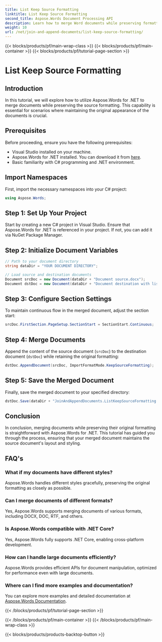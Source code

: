 ```yaml
---
title: List Keep Source Formatting
linktitle: List Keep Source Formatting
second_title: Aspose.Words Document Processing API
description: Learn how to merge Word documents while preserving formatting using Aspose.Words for .NET. This tutorial provides step-by-step guidance for seamless document merging.
weight: 10
url: /net/join-and-append-documents/list-keep-source-formatting/
---
```


{{< blocks/products/pf/main-wrap-class >}}
{{< blocks/products/pf/main-container >}}
{{< blocks/products/pf/tutorial-page-section >}}

# List Keep Source Formatting

## Introduction

In this tutorial, we will explore how to utilize Aspose.Words for .NET to merge documents while preserving the source formatting. This capability is essential for scenarios where maintaining the original appearance of the documents is crucial.

## Prerequisites

Before proceeding, ensure you have the following prerequisites:

- Visual Studio installed on your machine.
- Aspose.Words for .NET installed. You can download it from [here](https://releases.aspose.com/words/net/).
- Basic familiarity with C# programming and .NET environment.

## Import Namespaces

First, import the necessary namespaces into your C# project:

```csharp
using Aspose.Words;
```

## Step 1: Set Up Your Project

Start by creating a new C# project in Visual Studio. Ensure that Aspose.Words for .NET is referenced in your project. If not, you can add it via NuGet Package Manager.

## Step 2: Initialize Document Variables

```csharp
// Path to your document directory 
string dataDir = "YOUR DOCUMENT DIRECTORY";

// Load source and destination documents
Document srcDoc = new Document(dataDir + "Document source.docx");
Document dstDoc = new Document(dataDir + "Document destination with list.docx");
```

## Step 3: Configure Section Settings

To maintain continuous flow in the merged document, adjust the section start:

```csharp
srcDoc.FirstSection.PageSetup.SectionStart = SectionStart.Continuous;
```

## Step 4: Merge Documents

Append the content of the source document (`srcDoc`) to the destination document (`dstDoc`) while retaining the original formatting:

```csharp
dstDoc.AppendDocument(srcDoc, ImportFormatMode.KeepSourceFormatting);
```

## Step 5: Save the Merged Document

Finally, save the merged document to your specified directory:

```csharp
dstDoc.Save(dataDir + "JoinAndAppendDocuments.ListKeepSourceFormatting.docx");
```

## Conclusion

In conclusion, merging documents while preserving their original formatting is straightforward with Aspose.Words for .NET. This tutorial has guided you through the process, ensuring that your merged document maintains the source document's layout and styling.

## FAQ's

### What if my documents have different styles?
Aspose.Words handles different styles gracefully, preserving the original formatting as closely as possible.

### Can I merge documents of different formats?
Yes, Aspose.Words supports merging documents of various formats, including DOCX, DOC, RTF, and others.

### Is Aspose.Words compatible with .NET Core?
Yes, Aspose.Words fully supports .NET Core, enabling cross-platform development.

### How can I handle large documents efficiently?
Aspose.Words provides efficient APIs for document manipulation, optimized for performance even with large documents.

### Where can I find more examples and documentation?
You can explore more examples and detailed documentation at [Aspose.Words Documentation](https://reference.aspose.com/words/net/).

{{< /blocks/products/pf/tutorial-page-section >}}

{{< /blocks/products/pf/main-container >}}
{{< /blocks/products/pf/main-wrap-class >}}

{{< blocks/products/products-backtop-button >}}
